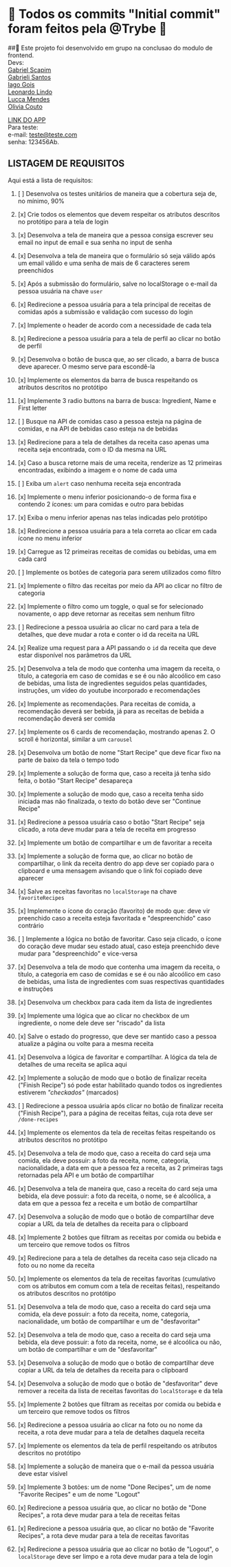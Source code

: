 # :construction: Todos os commits "Initial commit" foram feitos pela @Trybe :construction:

##🛑 Este projeto foi desenvolvido em grupo na conclusao do modulo de frontend. <br>
Devs:<br>
[Gabriel Scapim](https://github.com/gabrielscapim)<br>
[Gabrieli Santos](https://github.com/gabrielisantos-dev)<br>
[Iago Gois](https://github.com/dev-iago-gois)<br>
[Leonardo Lindo](https://github.com/leocaridade)<br>
[Lucca Mendes](https://github.com/TMendes-lucca)<br>
[Olivia Couto](https://github.com/oliiviacouto)<br>

[LINK DO APP](https://projeto-app-de-receitas-eta.vercel.app/)<br>
Para teste:<br>
e-mail: teste@teste.com<br>
senha: 123456Ab.<br>

<!-- Olá, Tryber!
Esse é apenas um arquivo inicial para o README do seu projeto.
É essencial que você preencha esse documento por conta própria, ok?
Não deixe de usar nossas dicas de escrita de README de projetos, e deixe sua criatividade brilhar!
:warning: IMPORTANTE: você precisa deixar nítido:
- quais arquivos/pastas foram desenvolvidos por você;
- quais arquivos/pastas foram desenvolvidos por outra pessoa estudante;
- quais arquivos/pastas foram desenvolvidos pela Trybe.
-->

## LISTAGEM DE REQUISITOS

Aqui está a lista de requisitos:

1. [ ] Desenvolva os testes unitários de maneira que a cobertura seja de, no mínimo, 90%

2. [x] Crie todos os elementos que devem respeitar os atributos descritos no protótipo para a tela de login

3. [x] Desenvolva a tela de maneira que a pessoa consiga escrever seu email no input de email e sua senha no input de senha

4. [x] Desenvolva a tela de maneira que o formulário só seja válido após um email válido e uma senha de mais de 6 caracteres serem preenchidos

5. [x] Após a submissão do formulário, salve no localStorage o e-mail da pessoa usuária na chave `user`

6. [x] Redirecione a pessoa usuária para a tela principal de receitas de comidas após a submissão e validação com sucesso do login

7. [x] Implemente o header de acordo com a necessidade de cada tela

8. [x] Redirecione a pessoa usuária para a tela de perfil ao clicar no botão de perfil

9. [x] Desenvolva o botão de busca que, ao ser clicado, a barra de busca deve aparecer. O mesmo serve para escondê-la

10. [x] Implemente os elementos da barra de busca respeitando os atributos descritos no protótipo

11. [x] Implemente 3 radio buttons na barra de busca: Ingredient, Name e First letter

12. [ ] Busque na API de comidas caso a pessoa esteja na página de comidas, e na API de bebidas caso esteja na de bebidas

13. [x] Redirecione para a tela de detalhes da receita caso apenas uma receita seja encontrada, com o ID da mesma na URL

14. [x] Caso a busca retorne mais de uma receita, renderize as 12 primeiras encontradas, exibindo a imagem e o nome de cada uma

15. [ ] Exiba um `alert` caso nenhuma receita seja encontrada

16. [x] Implemente o menu inferior posicionando-o de forma fixa e contendo 2 ícones: um para comidas e outro para bebidas

17. [x] Exiba o menu inferior apenas nas telas indicadas pelo protótipo

18. [x] Redirecione a pessoa usuária para a tela correta ao clicar em cada ícone no menu inferior

19. [x] Carregue as 12 primeiras receitas de comidas ou bebidas, uma em cada card

20. [ ] Implemente os botões de categoria para serem utilizados como filtro

21. [x] Implemente o filtro das receitas por meio da API ao clicar no filtro de categoria

22. [x] Implemente o filtro como um toggle, o qual se for selecionado novamente, o app deve retornar as receitas sem nenhum filtro

23. [ ] Redirecione a pessoa usuária ao clicar no card para a tela de detalhes, que deve mudar a rota e conter o id da receita na URL

24. [x] Realize uma request para a API passando o `id` da receita que deve estar disponível nos parâmetros da URL

25. [x] Desenvolva a tela de modo que contenha uma imagem da receita, o título, a categoria em caso de comidas e se é ou não alcoólico em caso de bebidas, uma lista de ingredientes seguidos pelas quantidades, instruções, um vídeo do youtube incorporado e recomendações

26. [x] Implemente as recomendações. Para receitas de comida, a recomendação deverá ser bebida, já para as receitas de bebida a recomendação deverá ser comida

27. [x] Implemente os 6 cards de recomendação, mostrando apenas 2. O scroll é horizontal, similar a um `carousel`

28. [x] Desenvolva um botão de nome "Start Recipe" que deve ficar fixo na parte de baixo da tela o tempo todo

29. [x] Implemente a solução de forma que, caso a receita já tenha sido feita, o botão "Start Recipe" desapareça

30. [x] Implemente a solução de modo que, caso a receita tenha sido iniciada mas não finalizada, o texto do botão deve ser "Continue Recipe"

31. [x] Redirecione a pessoa usuária caso o botão "Start Recipe" seja clicado, a rota deve mudar para a tela de receita em progresso

32. [x] Implemente um botão de compartilhar e um de favoritar a receita

33. [x] Implemente a solução de forma que, ao clicar no botão de compartilhar, o link da receita dentro do app deve ser copiado para o clipboard e uma mensagem avisando que o link foi copiado deve aparecer

34. [x] Salve as receitas favoritas no `localStorage` na chave `favoriteRecipes`

35. [x] Implemente o ícone do coração (favorito) de modo que: deve vir preenchido caso a receita esteja favoritada e "despreenchido" caso contrário

36. [ ] Implemente a lógica no botão de favoritar. Caso seja clicado, o ícone do coração deve mudar seu estado atual, caso esteja preenchido deve mudar para "despreenchido" e vice-versa

37. [x] Desenvolva a tela de modo que contenha uma imagem da receita, o título, a categoria em caso de comidas e se é ou não alcoólico em caso de bebidas, uma lista de ingredientes com suas respectivas quantidades e instruções

38. [x] Desenvolva um checkbox para cada item da lista de ingredientes

39. [x] Implemente uma lógica que ao clicar no checkbox de um ingrediente, o nome dele deve ser "riscado" da lista

40. [x] Salve o estado do progresso, que deve ser mantido caso a pessoa atualize a página ou volte para a mesma receita

41. [x] Desenvolva a lógica de favoritar e compartilhar. A lógica da tela de detalhes de uma receita se aplica aqui

42. [x] Implemente a solução de modo que o botão de finalizar receita ("Finish Recipe") só pode estar habilitado quando todos os ingredientes estiverem _"checkados"_ (marcados)

43. [ ] Redirecione a pessoa usuária após clicar no botão de finalizar receita ("Finish Recipe"), para a página de receitas feitas, cuja rota deve ser `/done-recipes`

44. [x] Implemente os elementos da tela de receitas feitas respeitando os atributos descritos no protótipo

45. [x] Desenvolva a tela de modo que, caso a receita do card seja uma comida, ela deve possuir: a foto da receita, nome, categoria, nacionalidade, a data em que a pessoa fez a receita, as 2 primeiras tags retornadas pela API e um botão de compartilhar

46. [x] Desenvolva a tela de maneira que, caso a receita do card seja uma bebida, ela deve possuir: a foto da receita, o nome, se é alcoólica, a data em que a pessoa fez a receita e um botão de compartilhar

47. [x] Desenvolva a solução de modo que o botão de compartilhar deve copiar a URL da tela de detalhes da receita para o clipboard

48. [x] Implemente 2 botões que filtram as receitas por comida ou bebida e um terceiro que remove todos os filtros

49. [x] Redirecione para a tela de detalhes da receita caso seja clicado na foto ou no nome da receita

50. [x] Implemente os elementos da tela de receitas favoritas (cumulativo com os atributos em comum com a tela de receitas feitas), respeitando os atributos descritos no protótipo

51. [x] Desenvolva a tela de modo que, caso a receita do card seja uma comida, ela deve possuir: a foto da receita, nome, categoria, nacionalidade, um botão de compartilhar e um de "desfavoritar"

52. [x] Desenvolva a tela de modo que, caso a receita do card seja uma bebida, ela deve possuir: a foto da receita, nome, se é alcoólica ou não, um botão de compartilhar e um de "desfavoritar"

53. [x] Desenvolva a solução de modo que o botão de compartilhar deve copiar a URL da tela de detalhes da receita para o clipboard

54. [x] Desenvolva a solução de modo que o botão de "desfavoritar" deve remover a receita da lista de receitas favoritas do `localStorage` e da tela

55. [x] Implemente 2 botões que filtram as receitas por comida ou bebida e um terceiro que remove todos os filtros

56. [x] Redirecione a pessoa usuária ao clicar na foto ou no nome da receita, a rota deve mudar para a tela de detalhes daquela receita

57. [x] Implemente os elementos da tela de perfil respeitando os atributos descritos no protótipo

58. [x] Implemente a solução de maneira que o e-mail da pessoa usuária deve estar visível

59. [x] Implemente 3 botões: um de nome "Done Recipes", um de nome "Favorite Recipes" e um de nome "Logout"

60. [x] Redirecione a pessoa usuária que, ao clicar no botão de "Done Recipes", a rota deve mudar para a tela de receitas feitas

61. [x] Redirecione a pessoa usuária que, ao clicar no botão de "Favorite Recipes", a rota deve mudar para a tela de receitas favoritas

62. [x] Redirecione a pessoa usuária que ao clicar no botão de "Logout", o `localStorage` deve ser limpo e a rota deve mudar para a tela de login
